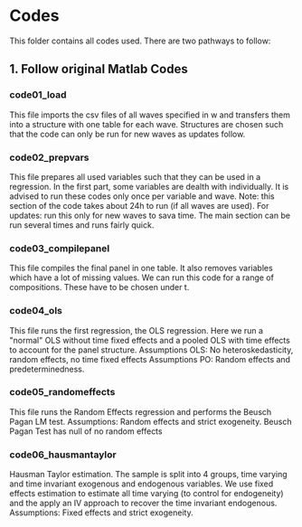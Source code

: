 # Codes

This folder contains all codes used. There are two pathways to follow:

## 1. Follow original Matlab Codes

### code01_load
This file imports the csv files of all waves specified in w and transfers them into a structure with one table for each wave.
Structures are chosen such that the code can only be run for new waves as updates follow.

### code02_prepvars
This file prepares all used variables such that they can be used in a regression. 
In the first part, some variables are dealth with individually. It is advised to run these codes only once per variable and wave. Note: this section of the code takes about 24h to run (if all waves are used). For updates: run this only for new waves to sava time.
The main section can be run several times and runs fairly quick.

### code03_compilepanel
This file compiles the final panel in one table. It also removes variables which have a lot of missing values.
We can run this code for a range of compositions. These have to be chosen under t.

### code04_ols
This file runs the first regression, the OLS regression.
Here we run a "normal" OLS without time fixed effects and a pooled OLS with time effects to account for the panel structure.
Assumptions OLS: No heteroskedasticity, random effects, no time fixed effects
Assumptions PO: Random effects and predeterminedness.

### code05_randomeffects
This file runs the Random Effects regression and performs the Beusch Pagan LM test.
Assumptions: Random effects and strict exogeneity.
Beusch Pagan Test has null of no random effects

### code06_hausmantaylor
Hausman Taylor estimation. The sample is split into 4 groups, time varying and time invariant exogenous and endogenous variables. 
We use fixed effects estimation to estimate all time varying (to control for endogeneity) and the apply an IV approach to recover the time invariant endogenous.
Assumptions: Fixed effects and strict exogeneity.
